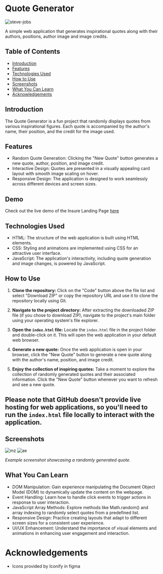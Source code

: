 # Quote Generator
![steve-jobs](https://github.com/francismcpc/quote-generator/assets/119109562/f06078ea-e40e-4e4b-8b0e-1c7da73e030b)

A simple web application that generates inspirational quotes along with their authors, positions, author image and image credits.

## Table of Contents

- [Introduction](#introduction)
- [Features](#features)
- [Technologies Used](#technologies-used)
- [How to Use](#how-to-use)
- [Screenshots](#screenshots)
- [What You Can Learn](#what-you-can-learn)
- [Acknowledgements](#acknowledgements)

## Introduction

The Quote Generator is a fun project that randomly displays quotes from various inspirational figures. Each quote is accompanied by the author's name, their position, and the credit for the image used.

## Features

- Random Quote Generation: Clicking the "New Quote" button generates a new quote, author, position, and image credit.
- Interactive Design: Quotes are presented in a visually appealing card layout with smooth image scaling on hover.
- Responsive Design: The application is designed to work seamlessly across different devices and screen sizes.

## Demo
Check out the live demo of the Insure Landing Page [here](https://quote-generator-kappa-lime.vercel.app/)

## Technologies Used

- HTML: The structure of the web application is built using HTML elements.
- CSS: Styling and animations are implemented using CSS for an attractive user interface.
- JavaScript: The application's interactivity, including quote generation and image changes, is powered by JavaScript.

## How to Use

1. **Clone the repository:** Click on the "Code" button above the file list and select "Download ZIP" or copy the repository URL and use it to clone the repository locally using Git.

2. **Navigate to the project directory:** After extracting the downloaded ZIP file (if you chose to download ZIP), navigate to the project's main folder using your operating system's file explorer.

3. **Open the `index.html` file:** Locate the `index.html` file in the project folder and double-click on it. This will open the web application in your default web browser.

4. **Generate a new quote:** Once the web application is open in your browser, click the "New Quote" button to generate a new quote along with the author's name, position, and image credit.

5. **Enjoy the collection of inspiring quotes:** Take a moment to explore the collection of randomly generated quotes and their associated information. Click the "New Quote" button whenever you want to refresh and see a new quote.

## Please note that GitHub doesn't provide live hosting for web applications, so you'll need to run the `index.html` file locally to interact with the application.

## Screenshots
![mz](https://github.com/francismcpc/quote-generator/assets/119109562/b78ab8ea-291e-41da-9858-ed364099e072)
![ae](https://github.com/francismcpc/quote-generator/assets/119109562/04b5b828-5cba-4f68-817a-6695f5bfda89)

_Example screenshot showcasing a randomly generated quote._

## What You Can Learn

- DOM Manipulation: Gain experience manipulating the Document Object Model (DOM) to dynamically update the content on the webpage.
- Event Handling: Learn how to handle click events to trigger actions in response to user interaction.
- JavaScript Array Methods: Explore methods like Math.random() and array indexing to randomly select quotes from a predefined list.
- Responsive Design: Practice creating layouts that adapt to different screen sizes for a consistent user experience.
- UI/UX Enhancement: Understand the importance of visual elements and animations in enhancing user engagement and interaction.

# Acknowledgements
- Icons provided by Iconify in figma
